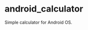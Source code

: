 android_calculator
==================

Simple calculator for Android OS.

<img src="http://s9.postimg.org/jektww3in/Ru_nexus_5.png" style="width: 10px;"/>
